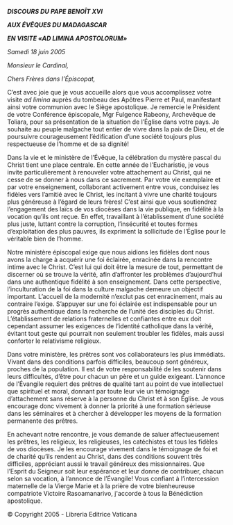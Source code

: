 ***DISCOURS DU PAPE BENOÎT XVI***

***AUX ÉVÊQUES DU MADAGASCAR***

***EN VISITE «AD LIMINA APOSTOLORUM»***

*Samedi 18 juin 2005*

*Monsieur le Cardinal,*

*Chers Frères dans l’Épiscopat,*

C’est avec joie que je vous accueille alors que vous accomplissez votre visite *ad limina* auprès du tombeau des Apôtres Pierre et Paul, manifestant ainsi votre communion avec le Siège apostolique. Je remercie le Président de votre Conférence épiscopale, Mgr Fulgence Rabeony, Archevêque de Toliara, pour sa présentation de la situation de l’Église dans votre pays. Je souhaite au peuple malgache tout entier de vivre dans la paix de Dieu, et de poursuivre courageusement l’édification d’une société toujours plus respectueuse de l’homme et de sa dignité!

Dans la vie et le ministère de l’Évêque, la célébration du mystère pascal du Christ tient une place centrale. En cette année de l’Eucharistie, je vous invite particulièrement à renouveler votre attachement au Christ, qui ne cesse de se donner à nous dans ce sacrement. Par votre vie exemplaire et par votre enseignement, collaborant activement entre vous, conduisez les fidèles vers l’amitié avec le Christ, les incitant à vivre une charité toujours plus généreuse à l’égard de leurs frères! C’est ainsi que vous soutiendrez l’engagement des laïcs de vos diocèses dans la vie publique, en fidélité à la vocation qu’ils ont reçue. En effet, travaillant à l’établissement d’une société plus juste, luttant contre la corruption, l’insécurité et toutes formes d’exploitation des plus pauvres, ils expriment la sollicitude de l’Église pour le véritable bien de l’homme.

Notre ministère épiscopal exige que nous aidions les fidèles dont nous avons la charge à acquérir une foi éclairée, enracinée dans la rencontre intime avec le Christ. C’est lui qui doit être la mesure de tout, permettant de discerner où se trouve la vérité, afin d’affronter les problèmes d’aujourd’hui dans une authentique fidélité à son enseignement. Dans cette perspective, l’inculturation de la foi dans la culture malgache demeure un objectif important. L’accueil de la modernité n’exclut pas cet enracinement, mais au contraire l’exige. S’appuyer sur une foi éclairée est indispensable pour un progrès authentique dans la recherche de l’unité des disciples du Christ. L’établissement de relations fraternelles et confiantes entre eux doit cependant assumer les exigences de l’identité catholique dans la vérité, évitant tout geste qui pourrait non seulement troubler les fidèles, mais aussi conforter le relativisme religieux.

Dans votre ministère, les prêtres sont vos collaborateurs les plus immédiats. Vivant dans des conditions parfois difficiles, beaucoup sont généreux, proches de la population. Il est de votre responsabilité de les soutenir dans leurs difficultés, d’être pour chacun un père et un guide exigeant. L’annonce de l’Évangile requiert des prêtres de qualité tant au point de vue intellectuel que spirituel et moral, donnant par toute leur vie un témoignage d’attachement sans réserve à la personne du Christ et à son Église. Je vous encourage donc vivement à donner la priorité à une formation sérieuse dans les séminaires et à chercher à développer les moyens de la formation permanente des prêtres.

En achevant notre rencontre, je vous demande de saluer affectueusement les prêtres, les religieux, les religieuses, les catéchistes et tous les fidèles de vos diocèses. Je les encourage vivement dans le témoignage de foi et de charité qu’ils rendent au Christ, dans des conditions souvent très difficiles, appréciant aussi le travail généreux des missionnaires. Que l’Esprit du Seigneur soit leur espérance et leur donne de contribuer, chacun selon sa vocation, à l’annonce de l’Évangile! Vous confiant à l’intercession maternelle de la Vierge Marie et à la prière de votre bienheureuse compatriote Victoire Rasoamanarivo, j'accorde à tous la Bénédiction apostolique.

© Copyright 2005 - Libreria Editrice Vaticana